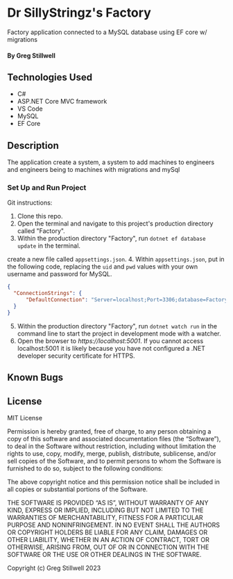 # Dr SillyStringz's Factory
Factory application connected to a MySQL database using EF core w/ migrations 

 #### By Greg Stillwell

## Technologies Used
* C#
* ASP.NET Core MVC framework
* VS Code
* MySQL
* EF Core


## Description
The application create a system, a system to add machines to engineers and engineers being to machines with migrations and mySql


### Set Up and Run Project

Git instructions:
1. Clone this repo.
2. Open the terminal and navigate to this project's production directory called "Factory".
3. Within the production directory "Factory", run `dotnet ef database update` in the terminal.

 create a new file called `appsettings.json`.
4. Within `appsettings.json`, put in the following code, replacing the `uid` and `pwd` values with your own username and password for MySQL. 

```json
{
  "ConnectionStrings": {
      "DefaultConnection": "Server=localhost;Port=3306;database=Factory;uid=[yourid];pwd=[yourpw];"
  }
}
```

5. Within the production directory "Factory", run `dotnet watch run` in the command line to start the project in development mode with a watcher.
4. Open the browser to _https://localhost:5001_. If you cannot access localhost:5001 it is likely because you have not configured a .NET developer security certificate for HTTPS. 

## Known Bugs


## License
MIT License

Permission is hereby granted, free of charge, to any person obtaining a copy of this software and associated documentation files (the “Software”), to deal in the Software without restriction, including without limitation the rights to use, copy, modify, merge, publish, distribute, sublicense, and/or sell copies of the Software, and to permit persons to whom the Software is furnished to do so, subject to the following conditions:

The above copyright notice and this permission notice shall be included in all copies or substantial portions of the Software.

THE SOFTWARE IS PROVIDED “AS IS”, WITHOUT WARRANTY OF ANY KIND, EXPRESS OR IMPLIED, INCLUDING BUT NOT LIMITED TO THE WARRANTIES OF MERCHANTABILITY, FITNESS FOR A PARTICULAR PURPOSE AND NONINFRINGEMENT. IN NO EVENT SHALL THE AUTHORS OR COPYRIGHT HOLDERS BE LIABLE FOR ANY CLAIM, DAMAGES OR OTHER LIABILITY, WHETHER IN AN ACTION OF CONTRACT, TORT OR OTHERWISE, ARISING FROM, OUT OF OR IN CONNECTION WITH THE SOFTWARE OR THE USE OR OTHER DEALINGS IN THE SOFTWARE.

Copyright (c) Greg Stillwell 2023 